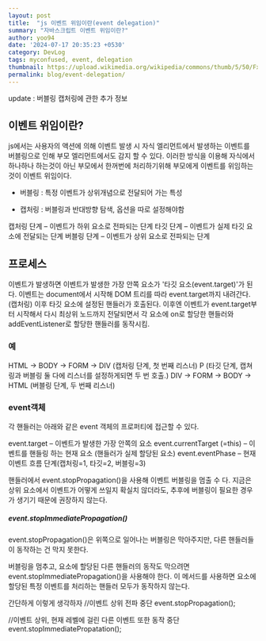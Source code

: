 ```yaml
---
layout: post
title:  "js 이벤트 위임이란(event delegation)"
summary: "자바스크립트 이벤트 위임이란?"
author: yoo94
date: '2024-07-17 20:35:23 +0530'
category: DevLog
tags: myconfused, event, delegation
thumbnail: https://upload.wikimedia.org/wikipedia/commons/thumb/5/50/Fxemoji_u2049.svg/255px-Fxemoji_u2049.svg.png
permalink: blog/event-delegation/
---
```

update : 버블링 캡처링에 관한 추가 정보

## 이벤트 위임이란?
js에서는 사용자의 액션에 의해 이벤트 발생 시 자식 엘리먼트에서 발생하는 이벤트를 버블링으로 인해 부모 엘리먼트에서도 감지 할 수 있다. 
이러한 방식을 이용해 자식에서 하나하나 하는것이 아닌 부모에서 한꺼번에 처리하기위해 부모에게 이벤트를 위임하는 것이 이벤트 위임이다.

- 버블링 : 특정 이벤트가 상위개념으로 전달되어 가는 특성

- 캡처링 : 버블링과 반대방향 탐색, 옵션을 따로 설정해야함

캡처링 단계 – 이벤트가 하위 요소로 전파되는 단계
타깃 단계 – 이벤트가 실제 타깃 요소에 전달되는 단계
버블링 단계 – 이벤트가 상위 요소로 전파되는 단계

## 프로세스
이벤트가 발생하면 이벤트가 발생한 가장 안쪽 요소가 '타깃 요소(event.target)'가 된다.
이벤트는 document에서 시작해 DOM 트리를 따라 event.target까지 내려간다. (캡처링)
이후 타깃 요소에 설정된 핸들러가 호출된다.
이후엔 이벤트가 event.target부터 시작해서 다시 최상위 노드까지 전달되면서 각 요소에 on<event>로 할당한 핸들러와 addEventListener로 할당한 핸들러를 동작시킴.
### 예
HTML → BODY → FORM → DIV (캡처링 단계, 첫 번째 리스너)
P (타깃 단계, 캡쳐링과 버블링 둘 다에 리스너를 설정하게되면 두 번 호출.)
DIV → FORM → BODY → HTML (버블링 단계, 두 번째 리스너)

### event객체
각 핸들러는 아래와 같은 event 객체의 프로퍼티에 접근할 수 있다.

event.target – 이벤트가 발생한 가장 안쪽의 요소
event.currentTarget (=this) – 이벤트를 핸들링 하는 현재 요소 (핸들러가 실제 할당된 요소)
event.eventPhase – 현재 이벤트 흐름 단계(캡처링=1, 타깃=2, 버블링=3)

핸들러에서 event.stopPropagation()을 사용해 이벤트 버블링을 멈출 수 다.
지금은 상위 요소에서 이벤트가 어떻게 쓰일지 확실치 않더라도, 추후에 버블링이 필요한 경우가 생기기 때문에 권장하지 않는다.

##### event.stopImmediatePropagation()
event.stopPropagation()은 위쪽으로 일어나는 버블링은 막아주지만, 다른 핸들러들이 동작하는 건 막지 못한다.

버블링을 멈추고, 요소에 할당된 다른 핸들러의 동작도 막으려면 event.stopImmediatePropagation()을 사용해야 한다. 
이 메서드를 사용하면 요소에 할당된 특정 이벤트를 처리하는 핸들러 모두가 동작하지 않는다.

간단하게 이렇게 생각하자
//이벤트 상위 전파 중단
event.stopPropagation();

//이벤트 상위, 현재 레벨에 걸린 다른 이벤트 또한 동작 중단
event.stopImmediatePropatation();
